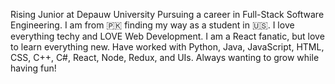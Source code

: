 Rising Junior at Depauw University Pursuing a career in Full-Stack Software Engineering. I am from 🇵🇰 finding my way as a student in 🇺🇸. I love everything techy and LOVE Web Development. I am a React fanatic, but love to learn everything new. Have worked with Python, Java, JavaScript, HTML, CSS, C++, C#, React, Node, Redux, and UIs. Always wanting to grow while having fun!
